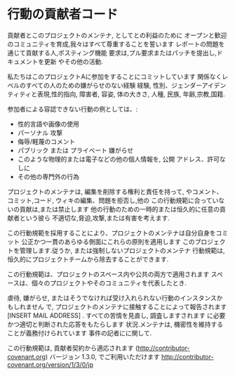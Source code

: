 # 行動の貢献者コード

貢献者とこのプロジェクトのメンテナ, としてとの利益のために
オープンと歓迎のコミュニティを育成,我々はすべて尊重することを誓います
レポートの問題を通じて貢献する人,ポスティング機能
要求は,プル要求またはパッチを提出し,ドキュメントを更新
やその他の活動.

私たちはこのプロジェクトAに参加をすることにコミットしています
関係なくレベルのすべての人のための嫌がらせのない経験
経験, 性別、ジェンダーアイデンティティと表現,性的指向,
障害者, 容姿, 体の大きさ, 人種, 民族, 年齢,宗教,国籍.

参加者による容認できない行動の例としては、:

* 性的言語や画像の使用
* パーソナル 攻撃
* 侮辱/軽蔑のコメント
* パブリック または プライベート 嫌がらせ
* このような物理的または電子などの他の個人情報を, 公開
アドレス、許可なしに
* その他の専門外の行為

プロジェクトのメンテナは, 編集を削除する権利と責任を持って,
やコメント、コミット,コード, ウィキの編集、問題を拒否し,他の
この行動規範に合っていないの貢献は,または禁止します
他の行動のための一時的または恒久的に任意の貢献者という彼ら
不適切な,脅迫,攻撃,または有害を考えます.

この行動規範を採用することにより、プロジェクトのメンテナは自分自身をコミット
公正かつ一貫のあらゆる側面にこれらの原則を適用します
このプロジェクトを管理します.従うか, または強制しないプロジェクトのメンテナ
行動規範は, 恒久的にプロジェクトチームから除去することができます.

この行動規範は、プロジェクトのスペース内や公共の両方で適用されます
スペースは、個々のプロジェクトやそのコミュニティを代表したとき.

虐待, 嫌がらせ, またはそうでなければ受け入れられない行動のインスタンスかもしれません
で, プロジェクトのメンテナに接触することによって報告されます [INSERT MAIL ADDRESS] .
すべての苦情を見直し, 調査しますされます
に必要かつ適切と判断された応答をもたらします
状況.メンテナは, 機密性を維持することが義務付けられています
事件の記者にに関して.

この行動規範は, 貢献者契約から適応されます
(http://contributor-covenant.org) バージョン 1.3.0, でご利用いただけます
http://contributor-covenant.org/version/1/3/0/jp
